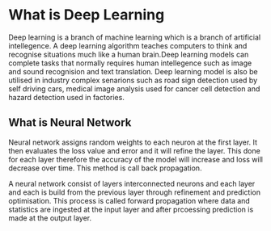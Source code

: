 # What is Deep Learning
Deep learning is a branch of machine learning which is a branch of artificial intellegence. A deep learning algorithm teaches computers to think and recognise situations much like a human brain.Deep learning models can complete tasks that normally requires human intellegence such as image and sound recognision and text translation. Deep learning model is also be utilised in industry complex senarions such as road sign detection used by self driving cars, medical image analysis used for cancer cell detection and hazard detection used in factories.


## What is Neural Network
Neural network assigns random weights to each neuron at the first layer. It then evaluates the loss value and error and it will refine the layer. This done for each layer therefore the accuracy of the model will increase and loss will decrease over time. This method is call back propagation.

A neural network consist of layers interconnected neurons and each layer and each is build from the previous layer through refinement and prediction optimisation. This process is called forward propagation where data and statistics are ingested at the input layer and after prcoessing prediction is made at the output layer.
